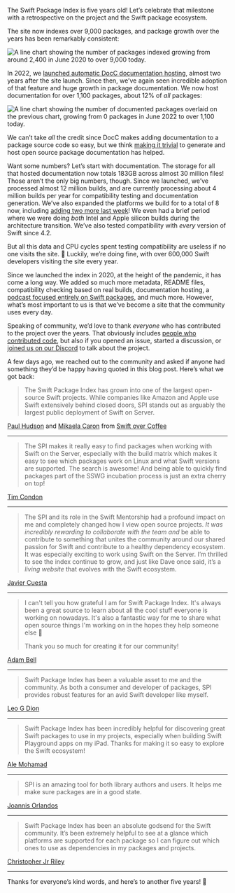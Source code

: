 The Swift Package Index is five years old! Let’s celebrate that milestone with a retrospective on the project and the Swift package ecosystem.

The site now indexes over 9,000 packages, and package growth over the years has been remarkably consistent:

<picture class="shadow">
  <source srcset="/images/blog/number-of-packages~dark.png" media="(prefers-color-scheme: dark)">
  <img src="/images/blog/number-of-packages~light.png" alt="A line chart showing the number of packages indexed growing from around 2,400 in June 2020 to over 9,000 today.">
</picture>

In 2022, we [launched automatic DocC documentation hosting](https://swiftpackageindex.com/blog/auto-generating-auto-hosting-and-auto-updating-docc-documentation), almost two years after the site launch. Since then, we’ve again seen incredible adoption of that feature and huge growth in package documentation. We now host documentation for over 1,100 packages, about 12% of _all_ packages:

<picture class="shadow">
  <source srcset="/images/blog/number-of-packages-with-documented-packages~dark.png" media="(prefers-color-scheme: dark)">
  <img src="/images/blog/number-of-packages-with-documented-packages~light.png" alt="A line chart showing the number of documented packages overlaid on the previous chart, growing from 0 packages in June 2022 to over 1,100 today.">
</picture>

We can’t take _all_ the credit since DocC makes adding documentation to a package source code so easy, but we think [making it trivial](https://swiftpackageindex.com/SwiftPackageIndex/SPIManifest/documentation/spimanifest/commonusecases) to generate and host open source package documentation has helped.

Want some numbers? Let’s start with documentation. The storage for all that hosted documentation now totals 183GB across almost 30 million files! Those aren’t the only big numbers, though. Since we launched, we’ve processed almost 12 million builds, and are currently processing about 4 million builds per year for compatibility testing and documentation generation. We’ve also expanded the platforms we build for to a total of 8 now, including [adding two more last week](https://swiftpackageindex.com/blog/adding-wasm-and-android-compatibility-testing)! We even had a brief period where we were doing _both_ Intel and Apple silicon builds during the architecture transition. We’ve also tested compatibility with _every_ version of Swift since 4.2.

But all this data and CPU cycles spent testing compatibility are useless if no one visits the site. 😬 Luckily, we’re doing fine, with over 600,000 Swift developers visiting the site every year.

Since we launched the index in 2020, at the height of the pandemic, it has come a long way. We added so much more metadata, README files, compatibility checking based on real builds, documentation hosting, a [podcast focused entirely on Swift packages](https://swiftpackageindexing.transistor.fm/), and much more. However, what’s most important to us is that we’ve become a site that the community uses every day.

Speaking of community, we’d love to thank _everyone_ who has contributed to the project over the years. That obviously includes [people who contributed code](https://github.com/SwiftPackageIndex/SwiftPackageIndex-Server/graphs/contributors), but also if you opened an issue, started a discussion, or [joined us on our Discord](https://discord.gg/vQRb6KkYRw) to talk about the project.

A few days ago, we reached out to the community and asked if anyone had something they’d be happy having quoted in this blog post. Here’s what we got back:

> The Swift Package Index has grown into one of the largest open-source Swift projects. While companies like Amazon and Apple use Swift extensively behind closed doors, SPI stands out as arguably the largest public deployment of Swift on Server.

[Paul Hudson](https://www.hackingwithswift.com/) and [Mikaela Caron](https://mikaelacaron.com/) from [Swift over Coffee](https://podcasts.apple.com/us/podcast/swift-over-coffee/id1435076502)

<hr class="short" />

> The SPI makes it really easy to find packages when working with Swift on the Server, especially with the build matrix which makes it easy to see which packages work on Linux and what Swift versions are supported. The search is awesome! And being able to quickly find packages part of the SSWG incubation process is just an extra cherry on top!

[Tim Condon](https://www.timc.dev/)

<hr class="short" />

> The SPI and its role in the Swift Mentorship had a profound impact on me and completely changed how I view open source projects. _It was incredibly rewarding to collaborate with the team and_ be able to contribute to something that unites the community around our shared passion for Swift and contribute to a healthy dependency ecosystem. It was especially exciting to work using Swift on the Server. I’m thrilled to see the index continue to grow, and just like Dave once said, it’s a _living website_ that evolves with the Swift ecosystem.

[Javier Cuesta](https://github.com/jcubit)

<hr class="short" />

> I can't tell you how grateful I am for Swift Package Index. It's always been a great source to learn about all the cool stuff everyone is working on nowadays. It's also a fantastic way for me to share what open source things I'm working on in the hopes they help someone else 🙂
>
> Thank you so much for creating it for our community!

[Adam Bell](https://www.adambell.ca/)

<hr class="short" />

> Swift Package Index has been a valuable asset to me and the community. As both a consumer and developer of packages, SPI provides robust features for an avid Swift developer like myself.

[Leo G Dion](http://brightdigit.com)

<hr class="short" />

> Swift Package Index has been incredibly helpful for discovering great Swift packages to use in my projects, especially when building Swift Playground apps on my iPad. Thanks for making it so easy to explore the Swift ecosystem!

[Ale Mohamad](https://alemohamad.com/)

<hr class="short" />

> SPI is an amazing tool for both library authors and users. It helps me make sure packages are in a good state.

[Joannis Orlandos](https://github.com/joannis)

<hr class="short" />

> Swift Package Index has been an absolute godsend for the Swift community. It’s been extremely helpful to see at a glance which platforms are supported for each package so I can figure out which ones to use as dependencies in my packages and projects.

[Christopher Jr Riley](https://bsky.app/profile/cjrriley.com)

<hr class="short" />

Thanks for everyone’s kind words, and here’s to another five years! 🚀

